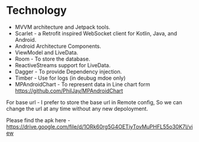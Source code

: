 # Technology
- MVVM architecture and Jetpack tools.
- Scarlet - a Retrofit inspired WebSocket client for Kotlin, Java, and Android.
- Android Architecture Components.
- ViewModel and LiveData.
- Room - To store the database.
- ReactiveStreams support for LiveData.
- Dagger - To provide Dependency injection.
- Timber - Use for logs (in deubug mdoe only)
- MPAndroidChart - To represent data in Line chart form
  https://github.com/PhilJay/MPAndroidChart

For base url -
I prefer to store the base url in Remote config, So we can change the url at any time without any new depoloyment.

Please find the apk here - https://drive.google.com/file/d/1ORk60rg5G4OETiyTovMuPHFL55o30K7l/view

